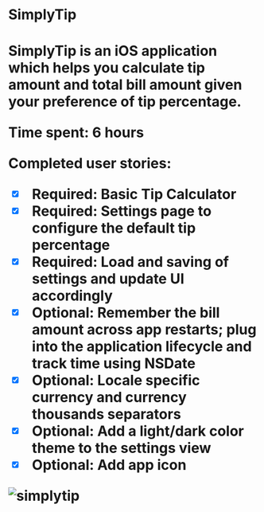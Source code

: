 <h1>SimplyTip<h1>

<p>SimplyTip is an iOS application which helps you calculate tip amount and total bill amount given your preference of tip percentage.</p>

Time spent: 6 hours 

Completed user stories:

 * [x] Required: Basic Tip Calculator 
 * [x] Required: Settings page to configure the default tip percentage
 * [x] Required: Load and saving of settings and update UI accordingly
 * [x] Optional: Remember the bill amount across app restarts; plug into the application lifecycle and track time using NSDate 
 * [x] Optional: Locale specific currency and currency thousands separators
 * [x] Optional: Add a light/dark color theme to the settings view
 * [x] Optional: Add app icon
 
![simplytip](https://cloud.githubusercontent.com/assets/4771383/5805776/ec2f45fc-9fc6-11e4-819e-0bc74378b6c0.gif)
